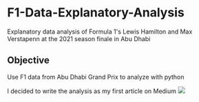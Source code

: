 # F1-Data-Explanatory-Analysis
Explanatory data analysis of Formula 1's Lewis Hamilton and Max Verstapenn at the 2021 season finale in Abu Dhabi
## Objective 
Use F1 data from Abu Dhabi Grand Prix to analyze with python

I decided to write the analysis as my first article on Medium 
<a target="_blank" href="https://github-readme-medium-recent-article.vercel.app/medium/@allan.n.waweru/0"><img src="https://github-readme-medium-recent-article.vercel.app/medium/@allan.n.waweru/0"> 
  
<br/> 
